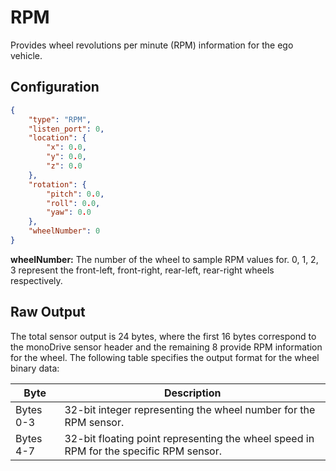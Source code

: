 # RPM 

Provides wheel revolutions per minute (RPM) information for the ego vehicle.

## Configuration

``` json
{
    "type": "RPM",
    "listen_port": 0,
    "location": {
        "x": 0.0,
        "y": 0.0,
        "z": 0.0
    },
    "rotation": {
        "pitch": 0.0,
        "roll": 0.0,
        "yaw": 0.0
    },
    "wheelNumber": 0
}
```

**wheelNumber:** The number of the wheel to sample RPM values for. 0, 1, 2, 3 represent the front-left, front-right, rear-left, rear-right wheels respectively.

## Raw Output

The total sensor output is 24 bytes, where the first 16 bytes correspond to the monoDrive sensor header and the remaining 8 provide RPM information for the wheel. The following table specifies the output format for the wheel binary data:


| Byte   | Description |
| ------------ | ------------ |
|Bytes 0-3 | 32-bit integer representing the wheel number for the RPM sensor. |
|Bytes 4-7 | 32-bit floating point representing the wheel speed in RPM for the specific RPM sensor.  |
